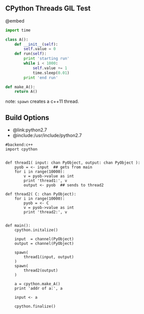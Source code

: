 CPython Threads GIL Test
-------------


@embed
```python
import time

class A():
	def __init__(self):
		self.value = 0
	def run(self):
		print 'starting run'
		while i < 1000:
			self.value += 1
			time.sleep(0.01)
		print 'end run'

def make_A():
	return A()

```

note: `spawn` creates a c++11 thread.

Build Options
-------------
* @link:python2.7
* @include:/usr/include/python2.7
```rusthon
#backend:c++
import cpython


def thread1( input: chan PyObject, output: chan PyObject ):
	pyob = <- input  ## gets from main
	for i in range(10000):
		v = pyob->value as int
		print 'thread1:', v
		output <- pyob  ## sends to thread2

def thread2( C: chan PyObject):
	for i in range(10000):
		pyob = <- C
		v = pyob->value as int
		print 'thread2:', v


def main():
	cpython.initalize()

	input  = channel(PyObject)
	output = channel(PyObject)

	spawn(
		thread1(input, output)
	)
	spawn(
		thread2(output)
	)

	a = cpython.make_A()
	print 'addr of a:', a

	input <- a

	cpython.finalize()

```